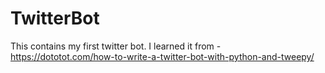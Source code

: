 # TwitterBot
This contains my first twitter bot. I learned it from - https://dototot.com/how-to-write-a-twitter-bot-with-python-and-tweepy/
